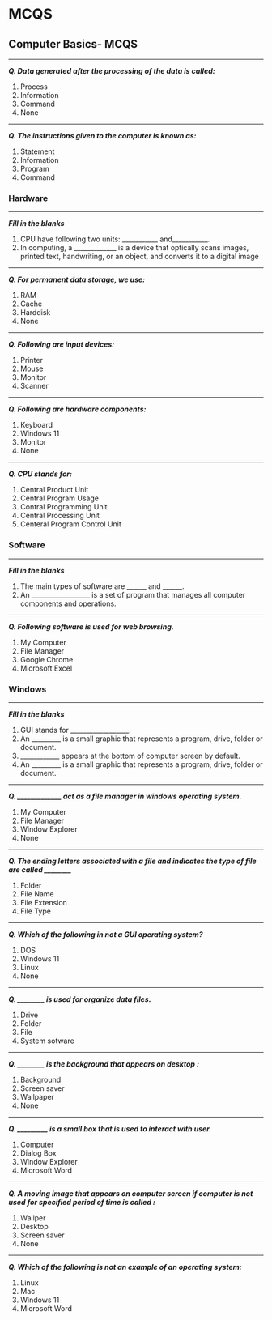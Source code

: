 # MCQS

## Computer Basics- MCQS

---
***Q. Data generated after the processing of the data is called:***

1. Process
2. Information
3. Command
4. None

---
***Q. The instructions given to the computer is known as:***

1. Statement
2. Information
3. Program
4. Command

### Hardware

---
***Fill in the blanks***

1. CPU have following two units: ___________ and___________.
1. In computing, a _____________ is a device that optically scans images, printed text, handwriting, or an object, and converts it to a digital image




---
***Q. For permanent data storage, we use:***

1. RAM
2. Cache
3. Harddisk
4. None

---
***Q. Following are input devices:***

1. Printer
2. Mouse
3. Monitor
4. Scanner

---
***Q. Following are hardware components:***

1. Keyboard
2. Windows 11
3. Monitor
4. None

---
***Q. CPU stands for:***

1. Central Product Unit
2. Central Program Usage
3. Contral Programming Unit
4. Central Processing Unit
5. Centeral Program Control Unit

### Software

---
***Fill in the blanks***

1. The main types of software are ______ and ______.
1. An __________________ is a set of program that manages all computer components and operations.

---
***Q. Following software is used for web browsing.***

1. My Computer
2. File Manager
3. Google Chrome
4. Microsoft Excel


### Windows

---
***Fill in the blanks***

1. GUI stands for __________________.
1. An _________ is a small graphic that represents a program, drive, folder or document.
1. ____________ appears at the bottom of computer screen by default.
1. An _________ is a small graphic that represents a program, drive, folder or document.

---
***Q. _____________ act as a file manager in windows operating system.***

1. My Computer
2. File Manager
3. Window Explorer
4. None

---
***Q. The ending letters associated with a file and indicates the type of file are called ________***

1. Folder
2. File Name
3. File Extension
4. File Type

---
***Q. Which of the following in not a GUI operating system?***

1. DOS
2. Windows 11
3. Linux
4. None

---
***Q. ________ is used for organize data files.***

1. Drive
2. Folder
3. File
4. System sotware

---
***Q. ________ is the background that appears on desktop :***

1. Background
2. Screen saver
3. Wallpaper
4. None

---
***Q. _________ is a small box that is used to interact with user.***

1. Computer
2. Dialog Box
3. Window Explorer
4. Microsoft Word

---
***Q. A moving image that appears on computer screen if computer is not used for specified period of  time  is called :***

1. Wallper
2. Desktop
3. Screen saver
4. None

---
***Q. Which of the following is not an example of an operating system:***

1. Linux
2. Mac
3. Windows 11
4. Microsoft Word



